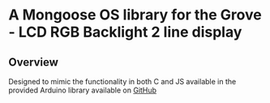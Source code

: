 # A Mongoose OS library for the Grove - LCD RGB Backlight 2 line display


## Overview

Designed to mimic the functionality in both C and JS available in the provided
Arduino library available on [GitHub](https://github.com/Seeed-Studio/Grove_LCD_RGB_Backlight)
